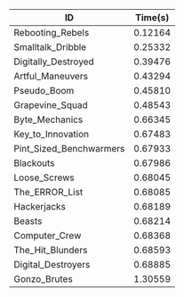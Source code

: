 |ID|Time(s)|
|-|-|
|Rebooting_Rebels|0.12164|
|Smalltalk_Dribble|0.25332|
|Digitally_Destroyed|0.39476|
|Artful_Maneuvers|0.43294|
|Pseudo_Boom|0.45810|
|Grapevine_Squad|0.48543|
|Byte_Mechanics|0.66345|
|Key_to_Innovation|0.67483|
|Pint_Sized_Benchwarmers|0.67933|
|Blackouts|0.67986|
|Loose_Screws|0.68045|
|The_ERROR_List|0.68085|
|Hackerjacks|0.68189|
|Beasts|0.68214|
|Computer_Crew|0.68368|
|The_Hit_Blunders|0.68593|
|Digital_Destroyers|0.68885|
|Gonzo_Brutes|1.30559|

